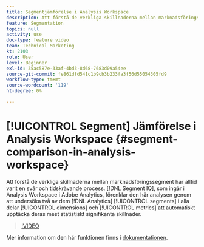 ```yaml
---
title: Segmentjämförelse i Analysis Workspace
description: Att förstå de verkliga skillnaderna mellan marknadsföringssegment har alltid varit en svår och tidskrävande process. Segmentanalys, som ingår i Analysis Workspace i Adobe Analytics, förenklar den här analysen genom att undersöka vilka två Analytics-segment som helst i alla era dimensioner och mätvärden för att automatiskt upptäcka deras mest statistiskt signifikanta skillnader.
feature: Segmentation
topics: null
activity: use
doc-type: feature video
team: Technical Marketing
kt: 2103
role: User
level: Beginner
exl-id: 35ac587e-33af-4bd3-8d68-7683d09a54ee
source-git-commit: fe861dfd541c1b9cb3b233fa3f56d55054305fd9
workflow-type: tm+mt
source-wordcount: '119'
ht-degree: 0%

---
```


# [!UICONTROL Segment] Jämförelse i Analysis Workspace {#segment-comparison-in-analysis-workspace}

Att förstå de verkliga skillnaderna mellan marknadsföringssegment har alltid varit en svår och tidskrävande process. [!DNL Segment IQ], som ingår i Analysis Workspace i Adobe Analytics, förenklar den här analysen genom att undersöka två av dem  [!DNL Analytics] [!UICONTROL segments] i alla delar  [!UICONTROL dimensions] och  [!UICONTROL metrics] att automatiskt upptäcka deras mest statistiskt signifikanta skillnader.

>[!VIDEO](https://video.tv.adobe.com/v/23976/?quality=12)

Mer information om den här funktionen finns i [dokumentationen](https://experienceleague.adobe.com/docs/analytics/analyze/analysis-workspace/panels/segment-comparison/segment-comparison.html?lang=en).
